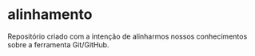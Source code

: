 # alinhamento
Repositório criado com a intenção de alinharmos nossos conhecimentos sobre a ferramenta Git/GitHub.
